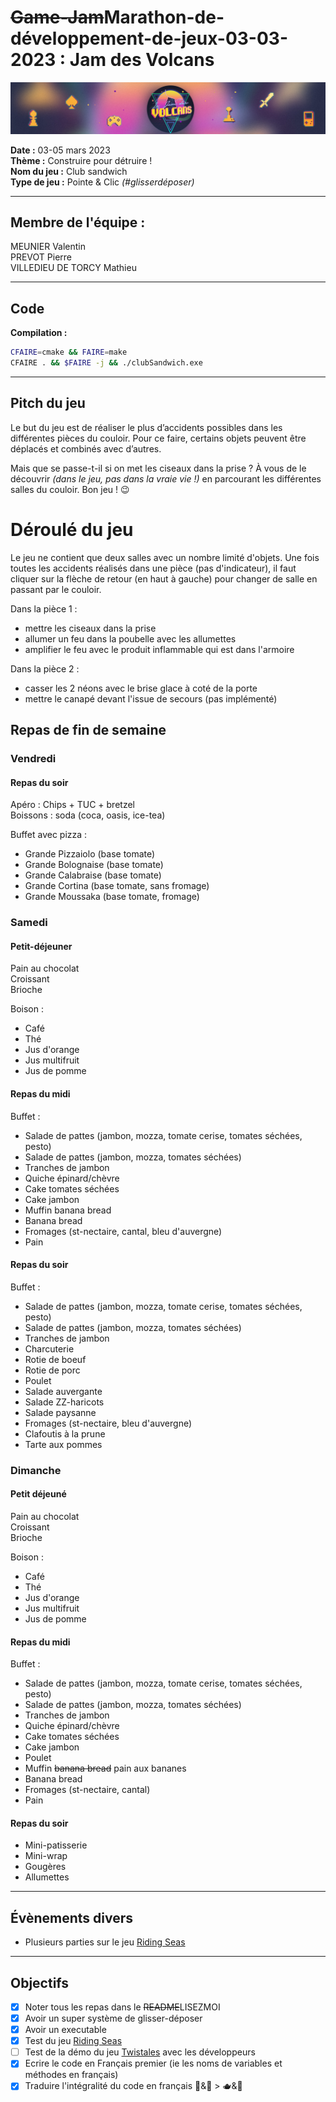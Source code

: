 # ~~Game-Jam~~Marathon-de-développement-de-jeux-03-03-2023 : Jam des Volcans
[![Logo Jam des volcans](ressources/autres/banner_logo_jam_des_volcan_2023.jpg "Logo Jam des volcans")](https://jam-des-volcans.fr/)


**Date :** 03-05 mars 2023   
**Thème :** Construire pour détruire !  
**Nom du jeu :** Club sandwich  
**Type de jeu :** Pointe & Clic *(#glisserdéposer)*  

---
## Membre de l'équipe :
MEUNIER Valentin  
PREVOT Pierre  
VILLEDIEU DE TORCY Mathieu    

---
## Code

**Compilation :** 
```bash
CFAIRE=cmake && FAIRE=make
CFAIRE . && $FAIRE -j && ./clubSandwich.exe
```  

---  
## Pitch du jeu 

Le but du jeu est de réaliser le plus d’accidents possibles dans les différentes pièces du couloir. Pour ce faire, certains objets peuvent être déplacés et combinés avec d’autres.  

Mais que se passe-t-il si on met les ciseaux dans la prise ? À vous de le découvrir *(dans le jeu, pas dans la vraie vie !)* en parcourant les différentes salles du couloir. Bon jeu ! 😉  

# Déroulé du jeu
Le jeu ne contient que deux salles avec un nombre limité d'objets. Une fois toutes les accidents réalisés dans une pièce (pas d'indicateur), il faut cliquer sur la flèche de retour (en haut à gauche) pour changer de salle en passant par le couloir.

Dans la pièce 1 :
- mettre les ciseaux dans la prise
- allumer un feu dans la poubelle avec les allumettes
- amplifier le feu avec le produit inflammable qui est dans l'armoire

Dans la pièce 2 :
- casser les 2 néons avec le brise glace à coté de la porte
- mettre le canapé devant l'issue de secours (pas implémenté)

## Repas de fin de semaine

### Vendredi 
#### Repas du soir 
Apéro : Chips + TUC + bretzel   
Boissons :  soda (coca, oasis, ice-tea)  

Buffet avec pizza : 
* Grande Pizzaiolo (base tomate)
* Grande Bolognaise (base tomate)
* Grande Calabraise (base tomate)
* Grande Cortina (base tomate, sans fromage)
* Grande Moussaka (base tomate, fromage)

### Samedi
#### Petit-déjeuner 
Pain au chocolat  
Croissant  
Brioche   

Boison :
* Café 
* Thé
* Jus d'orange
* Jus multifruit
* Jus de pomme

#### Repas du midi 
Buffet : 
* Salade de pattes (jambon, mozza, tomate cerise, tomates séchées, pesto)  
* Salade de pattes (jambon, mozza, tomates séchées)  
* Tranches de jambon  
* Quiche épinard/chèvre
* Cake tomates séchées
* Cake jambon
* Muffin banana bread
* Banana bread  
* Fromages (st-nectaire, cantal, bleu d'auvergne)
* Pain

#### Repas du soir
Buffet :
* Salade de pattes (jambon, mozza, tomate cerise, tomates séchées, pesto)  
* Salade de pattes (jambon, mozza, tomates séchées)  
* Tranches de jambon  
* Charcuterie
* Rotie de boeuf
* Rotie de porc
* Poulet
* Salade auvergante
* Salade ZZ-haricots
* Salade paysanne
* Fromages (st-nectaire, bleu d'auvergne)
* Clafoutis à la prune 
* Tarte aux pommes


### Dimanche 
#### Petit déjeuné 
Pain au chocolat  
Croissant  
Brioche  

Boison :
* Café 
* Thé
* Jus d'orange
* Jus multifruit
* Jus de pomme  

#### Repas du midi 
Buffet :   
* Salade de pattes (jambon, mozza, tomate cerise, tomates séchées, pesto)  
* Salade de pattes (jambon, mozza, tomates séchées)  
* Tranches de jambon  
* Quiche épinard/chèvre
* Cake tomates séchées
* Cake jambon
* Poulet
* Muffin ~~banana bread~~ pain aux bananes
* Banana bread  
* Fromages (st-nectaire, cantal)
* Pain  

#### Repas du soir 
* Mini-patisserie   
* Mini-wrap   
* Gougères
* Allumettes   

---
## Évènements divers
* Plusieurs parties sur le jeu [Riding Seas](https://store.steampowered.com/app/1428140/Riding_Seas/)   

---
## Objectifs

- [X] Noter tous les repas dans le ~~README~~LISEZMOI  
- [X] Avoir un super système de glisser-déposer
- [X] Avoir un executable   
- [X] Test du jeu [Riding Seas](https://store.steampowered.com/app/1428140/Riding_Seas/)
- [ ] Test de la démo du jeu [Twistales](https://store.steampowered.com/app/2279160/Twistales/) avec les développeurs
- [X] Ecrire le code en Français premier (ie les noms de variables et méthodes en français)  
- [X] Traduire l'intégralité du code en français 🥖&🥐 > 🫖&🍵 
